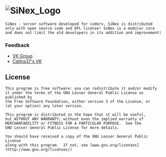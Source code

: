 # ![SiNex_Logo](http://i.imgur.com/VEPVQGH.jpg)
```
SiNex - server software developed for coders, SiNex is distributed only with open source code and GPL license! SiNex is a modular core and does not limit the old developers in its addition and improvement!
```

### Feedback
- [VK Group](http://vk.com/nikers.team)
- [CatIns37's VK](http://vk.com/whiskas.love)

## License
	This program is free software: you can redistribute it and/or modify
	it under the terms of the GNU Lesser General Public License as published by
	the Free Software Foundation, either version 3 of the License, or
	(at your option) any later version.
	
	This program is distributed in the hope that it will be useful,
	but WITHOUT ANY WARRANTY; without even the implied warranty of
	MERCHANTABILITY or FITNESS FOR A PARTICULAR PURPOSE.  See the
	GNU Lesser General Public License for more details.

	You should have received a copy of the GNU Lesser General Public License
	along with this program.  If not, see [www.gnu.org/licenses](http://www.gnu.org/licenses/)
